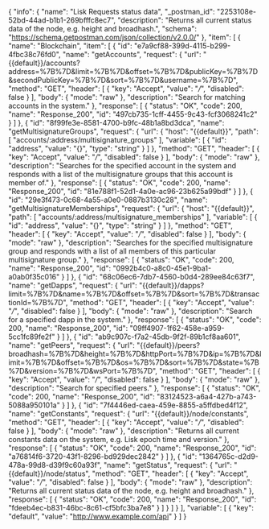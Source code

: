 {
  "info": {
    "name": "Lisk Requests status data",
    "_postman_id": "2253108e-52bd-44ad-b1b1-269bfffc8ec7",
    "description": "Returns all current status data of the node, e.g. height and broadhash.",
    "schema": "https://schema.getpostman.com/json/collection/v2.0.0/"
  },
  "item": [
    {
      "name": "Blockchain",
      "item": [
        {
          "id": "e7a9cf88-399d-4115-b299-4fbc38c76fd0",
          "name": "getAccounts",
          "request": {
            "url": "{{default}}/accounts?address=%7B%7D&limit=%7B%7D&offset=%7B%7D&publicKey=%7B%7D&secondPublicKey=%7B%7D&sort=%7B%7D&username=%7B%7D",
            "method": "GET",
            "header": [
              {
                "key": "Accept",
                "value": "*/*",
                "disabled": false
              }
            ],
            "body": {
              "mode": "raw"
            },
            "description": "Search for matching accounts in the system."
          },
          "response": [
            {
              "status": "OK",
              "code": 200,
              "name": "Response_200",
              "id": "497cb735-1cff-4455-9c43-fcf3068241c2"
            }
          ]
        },
        {
          "id": "8f99fe3e-8581-4700-b9fc-48b1a8bd3dca",
          "name": "getMultisignatureGroups",
          "request": {
            "url": {
              "host": "{{default}}",
              "path": [
                "accounts/:address/multisignature_groups"
              ],
              "variable": [
                {
                  "id": "address",
                  "value": "{}",
                  "type": "string"
                }
              ]
            },
            "method": "GET",
            "header": [
              {
                "key": "Accept",
                "value": "*/*",
                "disabled": false
              }
            ],
            "body": {
              "mode": "raw"
            },
            "description": "Searches for the specified account in the system and responds with a list of the multisignature groups that this account is member of."
          },
          "response": [
            {
              "status": "OK",
              "code": 200,
              "name": "Response_200",
              "id": "81e788f1-52d1-4a0e-ac96-23b625a99bdf"
            }
          ]
        },
        {
          "id": "29e3f473-0c68-4a55-a0e0-0887b3130c28",
          "name": "getMultisignatureMemberships",
          "request": {
            "url": {
              "host": "{{default}}",
              "path": [
                "accounts/:address/multisignature_memberships"
              ],
              "variable": [
                {
                  "id": "address",
                  "value": "{}",
                  "type": "string"
                }
              ]
            },
            "method": "GET",
            "header": [
              {
                "key": "Accept",
                "value": "*/*",
                "disabled": false
              }
            ],
            "body": {
              "mode": "raw"
            },
            "description": "Searches for the specified multisignature group and responds with a list of all members of this particular multisignature group."
          },
          "response": [
            {
              "status": "OK",
              "code": 200,
              "name": "Response_200",
              "id": "0992b4c0-a8c0-45e1-9ba1-a0ab0f35c016"
            }
          ]
        },
        {
          "id": "68c06ec6-7db7-4560-b0d4-289ee84c63f7",
          "name": "getDapps",
          "request": {
            "url": "{{default}}/dapps?limit=%7B%7D&name=%7B%7D&offset=%7B%7D&sort=%7B%7D&transactionId=%7B%7D",
            "method": "GET",
            "header": [
              {
                "key": "Accept",
                "value": "*/*",
                "disabled": false
              }
            ],
            "body": {
              "mode": "raw"
            },
            "description": "Search for a specified dapp in the system."
          },
          "response": [
            {
              "status": "OK",
              "code": 200,
              "name": "Response_200",
              "id": "09ff4907-1f62-458e-a959-5cc1fc89fe2f"
            }
          ]
        },
        {
          "id": "ab9c907c-f7a2-45db-9f2f-89b1cf8aa601",
          "name": "getPeers",
          "request": {
            "url": "{{default}}/peers?broadhash=%7B%7D&height=%7B%7D&httpPort=%7B%7D&ip=%7B%7D&limit=%7B%7D&offset=%7B%7D&os=%7B%7D&sort=%7B%7D&state=%7B%7D&version=%7B%7D&wsPort=%7B%7D",
            "method": "GET",
            "header": [
              {
                "key": "Accept",
                "value": "*/*",
                "disabled": false
              }
            ],
            "body": {
              "mode": "raw"
            },
            "description": "Search for specified peers."
          },
          "response": [
            {
              "status": "OK",
              "code": 200,
              "name": "Response_200",
              "id": "83124523-a6a4-427b-a743-5088a950101a"
            }
          ]
        },
        {
          "id": "7f4446ed-caea-459e-8855-a5ffdbed4f12",
          "name": "getConstants",
          "request": {
            "url": "{{default}}/node/constants",
            "method": "GET",
            "header": [
              {
                "key": "Accept",
                "value": "*/*",
                "disabled": false
              }
            ],
            "body": {
              "mode": "raw"
            },
            "description": "Returns all current constants data on the system, e.g. Lisk epoch time and version."
          },
          "response": [
            {
              "status": "OK",
              "code": 200,
              "name": "Response_200",
              "id": "a76814f6-3720-43f1-8296-bd929dec2842"
            }
          ]
        },
        {
          "id": "1364765c-d2d9-478a-99d8-d39f9c60a93f",
          "name": "getStatus",
          "request": {
            "url": "{{default}}/node/status",
            "method": "GET",
            "header": [
              {
                "key": "Accept",
                "value": "*/*",
                "disabled": false
              }
            ],
            "body": {
              "mode": "raw"
            },
            "description": "Returns all current status data of the node, e.g. height and broadhash."
          },
          "response": [
            {
              "status": "OK",
              "code": 200,
              "name": "Response_200",
              "id": "fdeeb4ec-b831-46bc-8c61-cf5bfc3ba7e8"
            }
          ]
        }
      ]
    }
  ],
  "variable": [
    {
      "key": "default",
      "value": "http://www.example.com/api"
    }
  ]
}